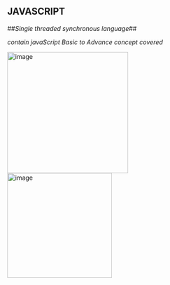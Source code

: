 ## JAVASCRIPT ##
##*Single threaded synchronous language*##



*contain javaScript Basic to Advance concept covered* 

<img width="276" alt="image" src="https://user-images.githubusercontent.com/92440897/186088802-c8b0c20c-02e4-4c0f-9a2e-5a71b989b23a.png">
<img width="239" alt="image" src="https://user-images.githubusercontent.com/92440897/186090011-24ec3835-3103-41ff-8c46-480a7b169a54.png">


